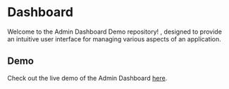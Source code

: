 # Dashboard
Welcome to the Admin Dashboard Demo repository! , designed to provide an intuitive user interface for managing various aspects of an application.
## Demo

Check out the live demo of the Admin Dashboard [here](https://mahkamehmohajerani.github.io/Dashboard/).
